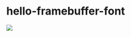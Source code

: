 # hello-framebuffer-font

![](https://github.com/yanhu1hang/hello-framebuffer-font/raw/master/out.svg)
